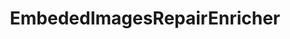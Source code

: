 ---
optionsClassName: 
optionsClassFullName: 
configurationSamples: []
description: missng XML code comments
className: EmbededImagesRepairEnricher
typeName: ProcessorEnrichers
architecture: v2
options: []

redirectFrom: []
layout: reference
toc: true
permalink: /Reference2/v2/ProcessorEnrichers/EmbededImagesRepairEnricher/
title: EmbededImagesRepairEnricher
categories:
- ProcessorEnrichers
- v2

---